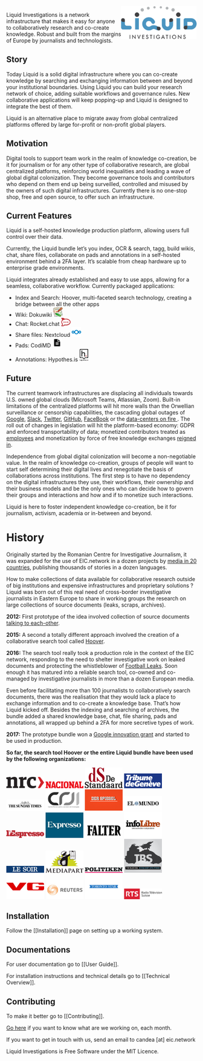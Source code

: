 
<img src="https://github.com/liquidinvestigations/docs-img/blob/main/liquid%20logo.png" width=200 align=right>


Liquid Investigations is a network infrastructure that makes it easy for anyone to collaboratively research and co-create knowledge. Robust and built from the margins of Europe by journalists and technologists. 

## Story 

Today Liquid is a solid digital infrastructure where you can co-create knowledge by searching and exchanging information between and beyond your institutional boundaries. Using Liquid you can build your research network of choice, adding suitable workflows and governance rules. New collaborative applications will keep popping-up and Liquid is designed to integrate the best of them.  

Liquid is an alternative place to migrate away from global centralized platforms offered by large for-profit or non-profit global players. 

## Motivation 

Digital tools to support team work in the realm of knowledge co-creation, be it for journalism or for any other type of collaborative research, are global centralized platforms, reinforcing world inequalities and leading a wave of global digital colonization. They become governance tools and contributors who depend on them end up being surveilled, controlled and misused by the owners of such digital infrastructures. Currently there is no one-stop shop, free and open source, to offer such an infrastructure.  

## Current Features 

Liquid is a self-hosted knowledge production platform, allowing users full control over their data. 

Currently, the Liquid bundle let’s you index, OCR & search, tagg, build wikis, chat, share files, collaborate on pads and annotations in a self-hosted environment behind a 2FA layer. It’s scalable from cheap hardware up to enterprise grade environments.

Liquid integrates already established and easy to use apps, allowing for a seamless, collaborative workflow. Currently packaged applications:
* Index and Search: Hoover, multi-faceted search technology, creating a bridge between all the other apps
* Wiki: Dokuwiki <img src="https://github.com/liquidinvestigations/docs-img/blob/main/logo%20dokuwiki.gif" width=25>
* Chat: Rocket.chat <img src="https://github.com/liquidinvestigations/docs-img/blob/main/logo%20rocketchat.png" width=25>
* Share files: Nextcloud <img src="https://github.com/liquidinvestigations/docs-img/blob/main/nextcloud_logo.png" width=25>
* Pads: CodiMD <img src="https://github.com/liquidinvestigations/docs-img/blob/main/logo%20codimd.png" width=25>
* Annotations: Hypothes.is <img src="https://github.com/liquidinvestigations/docs-img/blob/main/Hypothes.is_logo.jpg" width=25>

## Future

The current teamwork infrastructures are displacing all individuals towards U.S. owned global clouds (Microsoft Teams, Atlassian, Zoom). Built-in limitations of the centralized platforms will hit more walls than the Orwellian surveillance or censorship capabilities, the cascading global outages of [Google](https://www.theguardian.com/technology/2020/dec/14/google-suffers-worldwide-outage-with-gmail-youtube-and-other-services-down), [Slack](https://www.theverge.com/2021/1/4/22213105/slack-outage-down-2021-server-error), [Twitter](https://www.theguardian.com/world/2020/oct/16/twitter-outage-social-media-platform-goes-down-across-the-world), [GitHub](https://www.zdnet.com/article/github-hit-with-multiple-back-to-back-outages/ ), [FaceBook](https://www.reuters.com/article/us-facebook-outages-idUSKBN2BB232) or the [data-centers on fire ](https://www.dna.fr/faits-divers-justice/2021/03/10/strasbourg-important-incendie-dans-une-entreprise-situee-sur-un-site-seveso-au-port-du-rhin).
The roll out of changes in legislation will hit the platform-based economy: GDPR and enforced transportability of data; monetized contributors treated as [employees](https://www.ft.com/content/73be294b-a43d-4387-aced-7b5cb0d91007) and monetization by force of free knowledge exchanges [reigned in](https://www.bbc.com/news/world-australia-56163550).  

Independence from global digital colonization will become a non-negotiable value. In the realm of knowledge co-creation, groups of people will want to start self determining their digital lives and renegotiate the basis of collaborations across institutions. The first step is to have no dependency on the digital infrastructures they use, their workflows, their ownership and their business models and be the only ones who can decide how to govern their groups and interactions and how and if to monetize such interactions. 

Liquid is here to foster independent knowledge co-creation, be it for journalism, activism, academia or in-between and beyond. 

# History 

Originally started by the Romanian Centre for Investigative Journalism, it was expanded for the use of EIC.network in a dozen projects by [media in 20 countries](https://niemanreports.org/articles/an-investigative-toolkit-for-the-post-snowden-era/), publishing thousands of stories in a dozen languages. 

How to make collections of data available for collaborative research outside of big institutions and expensive infrastructures and proprietary solutions ? Liquid was born out of this real need of cross-border investigative journalists in Eastern Europe to share in working groups the research on large collections of source documents (leaks, scraps, archives). 

**2012:** First prototype of the idea involved collection of source documents [talking to each-other](https://web.archive.org/web/20201229143041/http://thesponge.eu/index.php?idT=3&idC=3&idRec=1181&recType=story). 

**2015:** A second a totally different approach involved the creation of a collaborative search tool called [Hoover](https://web.archive.org/web/20201229142931/http://thesponge.eu/index.php?idT=3&idC=3&idRec=1196&recType=story). 

**2016:** The search tool really took a production role in the context of the EIC network, responding to the need to shelter investigative work on leaked documents and protecting the whistleblower of [Football Leaks](https://web.archive.org/web/20210129082633/https://eic.network/projects/football-leaks-continues). Soon enough it has matured into a reliable search tool, co-owned and co-managed by investigative journalists in more than a dozen European media.  

Even before facilitating more than 100 journalists to collaboratively search documents, there was the realisation that they would lack a place to exchange information and to co-create a knowledge base. That’s how Liquid kicked off. Besides the indexing and searching of archives, the bundle added a shared knowledge base, chat, file sharing, pads and annotations, all wrapped up behind a 2FA for more secretive types of work. 

**2017:** The prototype bundle won a [Google innovation grant](https://newsinitiative.withgoogle.com/dnifund/insights/liquid-investigations-helping-journalists-collaborate-safely-scale/) and started to be used in production. 

**So far, the search tool Hoover or the entire Liquid bundle have been used by the following organizations:**

<img src="https://github.com/liquidinvestigations/docs-img/blob/main/logo%20NRC.jpg" width=100>
<img src="https://github.com/liquidinvestigations/docs-img/blob/main/logo%20NACIONAL.jpeg" width=100>
<img src="https://github.com/liquidinvestigations/docs-img/blob/main/logo%20Standaard.png" width=100>
<img src="https://github.com/liquidinvestigations/docs-img/blob/main/logo%20TdG.png" width=100>
<img src="https://github.com/liquidinvestigations/docs-img/blob/main/logo%20The%20Sunday%20Times%20logo.JPG" width=100>
<img src="https://github.com/liquidinvestigations/docs-img/blob/main/logo%20crji.jpg" width=100>
<img src="https://github.com/liquidinvestigations/docs-img/blob/main/logo%20der%20spiegel.png" width=100>
<img src="https://github.com/liquidinvestigations/docs-img/blob/main/logo%20el-mundo.jpg" width=100>
<img src="https://github.com/liquidinvestigations/docs-img/blob/main/logo%20espresso.png" width=100>
<img src="https://github.com/liquidinvestigations/docs-img/blob/main/logo%20expresso.png" width=100>
<img src="https://github.com/liquidinvestigations/docs-img/blob/main/logo%20falter.jpg" width=100>
<img src="https://github.com/liquidinvestigations/docs-img/blob/main/logo%20infoLibre.png" width=100>
<img src="https://github.com/liquidinvestigations/docs-img/blob/main/logo%20le-soir.jpg" width=100>
<img src="https://github.com/liquidinvestigations/docs-img/blob/main/logo%20mediapart.png" width=100>
<img src="https://github.com/liquidinvestigations/docs-img/blob/main/logo%20politiken.jpg" width=100>
<img src="https://github.com/liquidinvestigations/docs-img/blob/main/logo%20tbs.jpg" width=100>
<img src="https://github.com/liquidinvestigations/docs-img/blob/main/logo%20vg.png" width=100>
<img src="https://github.com/liquidinvestigations/docs-img/blob/main/logo%20reuters.png" width=100>
<img src="https://github.com/liquidinvestigations/docs-img/blob/main/logo%20Toronto_Star.png" width=100>
<img src="https://github.com/liquidinvestigations/docs-img/blob/main/logo%20RTS.jpg" width=100>



## Installation 

Follow the [[Installation]] page on setting up a working system.

## Documentations 

For user documentation go to [[User Guide]].

For installation instructions and technical details go to [[Technical Overview]].

## Contributing 

To make it better go to [[Contributing]].

[Go here](https://github.com/liquidinvestigations/node/blob/master/CHANGELOG.md) if you want to know what are we working on, each month. 

If you want to get in touch with us, send an email to candea [at] eic.network 

Liquid Investigations is Free Software under the MIT Licence. 

